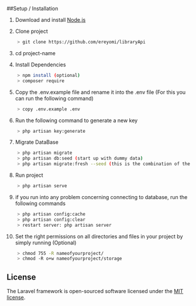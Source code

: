 ##Setup / Installation

1. Download and install [Node.js](https://nodejs.org/en/)

2. Clone project

```bash
    > git clone https://github.com/ereyomi/libraryApi
```

3. cd project-name

4. Install Dependencies

```bash
    > npm install (optional)
    > composer require
```
5. Copy the .env.example file and rename it into the .env file (For this you can run the following command)

```bash
	> copy .env.example .env
```
6. Run the following command to generate a new key

```bash
	> php artisan key:generate
```
7. Migrate DataBase

```bash
	> php artisan migrate
	> php artisan db:seed (start up with dummy data)
	> php artisan migrate:fresh --seed (this is the combination of the above commands)
```
8. Run project

```bash
    > php artisan serve 
```
9. if you run into any problem concerning connecting to database, run the following commands

```bash
	> php artisan config:cache
	> php artisan config:clear
	> restart server: php artisan server
```
10. Set the right permissions on all directories and files in your project by simply running (Optional)

```bash
	> chmod 755 -R nameofyourproject/
	> chmod -R o+w nameofyourproject/storage
```

## License

The Laravel framework is open-sourced software licensed under the [MIT license](https://opensource.org/licenses/MIT).
